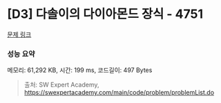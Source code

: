 # [D3] 다솔이의 다이아몬드 장식 - 4751 

[문제 링크](https://swexpertacademy.com/main/code/problem/problemDetail.do?contestProbId=AWSNw5jKzwMDFAUr) 

### 성능 요약

메모리: 61,292 KB, 시간: 199 ms, 코드길이: 497 Bytes



> 출처: SW Expert Academy, https://swexpertacademy.com/main/code/problem/problemList.do